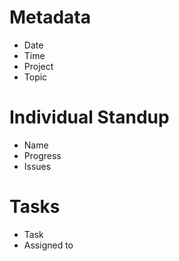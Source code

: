 # Metadata
- Date
- Time
- Project
- Topic

# Individual Standup
- Name
- Progress
- Issues

# Tasks
- Task
- Assigned to
